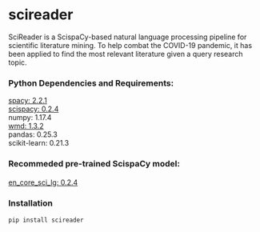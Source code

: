 # scireader
SciReader is a ScispaCy-based natural language processing pipeline for scientific literature mining. To help combat the COVID-19 pandemic, it has been applied to find the most relevant literature given a query research topic.

### Python Dependencies and Requirements:
[spacy: 2.2.1](https://github.com/explosion/spaCy)  
[scispacy: 0.2.4](https://github.com/allenai/scispacy)  
numpy: 1.17.4  
[wmd: 1.3.2](https://github.com/src-d/wmd-relax)  
pandas: 0.25.3  
scikit-learn: 0.21.3  


### Recommeded pre-trained ScispaCy model:
[en_core_sci_lg: 0.2.4](https://s3-us-west-2.amazonaws.com/ai2-s2-scispacy/releases/v0.2.4/en_core_sci_lg-0.2.4.tar.gz)　　

### Installation
```
pip install scireader
```
